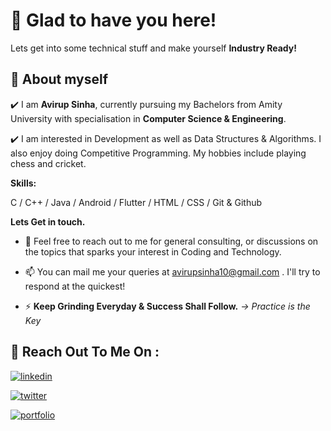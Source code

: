 
#     👋     Glad to have you here!
Lets get into some technical stuff and make yourself **Industry Ready!**


## 🚀 About myself
✔️ I am **Avirup Sinha**, currently pursuing my Bachelors from Amity University with specialisation in **Computer Science & Engineering**.

✔️ I am interested in Development as well as Data Structures & Algorithms. I also enjoy doing Competitive Programming. My hobbies include playing chess and cricket.

**Skills:**

  C / C++ / Java / Android / Flutter / HTML / CSS /  Git & Github 

**Lets Get in touch.**
* 💬 Feel free to reach out to me for general consulting, or discussions on the topics that sparks your interest in Coding and Technology.

* 📫 You can mail me your queries at avirupsinha10@gmail.com . I'll try to respond at the quickest!

* ⚡ **Keep Grinding Everyday & Success Shall Follow.**   *-> Practice is the Key*




## 🔗 Reach Out To Me On :

[![linkedin](https://img.shields.io/badge/linkedin-0A66C2?style=for-the-badge&logo=linkedin&logoColor=white)](https://www.linkedin.com/in/avirup-sinha/) 

[![twitter](https://img.shields.io/badge/twitter-1DA1F2?style=for-the-badge&logo=twitter&logoColor=white)](https://twitter.com/Avirupsinha3)

[![portfolio](https://img.shields.io/badge/my_portfolio-000?style=for-the-badge&logo=ko-fi&logoColor=white)](https://avirupsinha10.github.io/Personal-Portfolio/)

